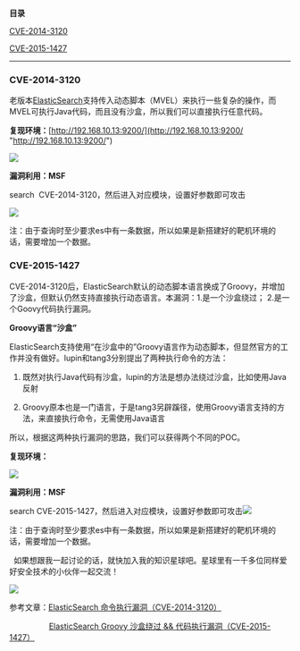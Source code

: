 **目录**

[CVE-2014-3120](#t0 "CVE-2014-3120")

[CVE-2015-1427](#t1 "CVE-2015-1427")

* * *

### CVE-2014-3120

老版本[ElasticSearch](https://so.csdn.net/so/search?q=ElasticSearch&spm=1001.2101.3001.7020)支持传入动态脚本（MVEL）来执行一些复杂的操作，而MVEL可执行Java代码，而且没有沙盒，所以我们可以直接执行任意代码。

**复现环境：**[http://192.168.10.13:9200/](http://192.168.10.13:9200/ "http://192.168.10.13:9200/")

![](https://img-blog.csdnimg.cn/20191107111632761.png?x-oss-process=image/watermark,type_ZmFuZ3poZW5naGVpdGk,shadow_10,text_aHR0cHM6Ly9ibG9nLmNzZG4ubmV0L3FxXzM2MTE5MTky,size_16,color_FFFFFF,t_70)

**漏洞利用：MSF**

search  CVE-2014-3120，然后进入对应模块，设置好参数即可攻击

![](https://img-blog.csdnimg.cn/20191107111724383.png?x-oss-process=image/watermark,type_ZmFuZ3poZW5naGVpdGk,shadow_10,text_aHR0cHM6Ly9ibG9nLmNzZG4ubmV0L3FxXzM2MTE5MTky,size_16,color_FFFFFF,t_70)

注：由于查询时至少要求es中有一条数据，所以如果是新搭建好的靶机环境的话，需要增加一个数据。

### CVE-2015-1427

CVE-2014-3120后，ElasticSearch默认的动态脚本语言换成了Groovy，并增加了沙盒，但默认仍然支持直接执行动态语言。本漏洞：1.是一个沙盒绕过； 2.是一个Goovy代码执行漏洞。

**Groovy语言“沙盒”**

ElasticSearch支持使用“在沙盒中的”Groovy语言作为动态脚本，但显然官方的工作并没有做好。lupin和tang3分别提出了两种执行命令的方法：

1.  既然对执行Java代码有沙盒，lupin的方法是想办法绕过沙盒，比如使用Java反射
2.  Groovy原本也是一门语言，于是tang3另辟蹊径，使用Groovy语言支持的方法，来直接执行命令，无需使用Java语言

所以，根据这两种执行漏洞的思路，我们可以获得两个不同的POC。

**复现环境：**

![](https://img-blog.csdnimg.cn/20191107112033449.png?x-oss-process=image/watermark,type_ZmFuZ3poZW5naGVpdGk,shadow_10,text_aHR0cHM6Ly9ibG9nLmNzZG4ubmV0L3FxXzM2MTE5MTky,size_16,color_FFFFFF,t_70)

**漏洞利用：MSF**

search CVE-2015-1427，然后进入对应模块，设置好参数即可攻击![](https://img-blog.csdnimg.cn/20191107112919162.png?x-oss-process=image/watermark,type_ZmFuZ3poZW5naGVpdGk,shadow_10,text_aHR0cHM6Ly9ibG9nLmNzZG4ubmV0L3FxXzM2MTE5MTky,size_16,color_FFFFFF,t_70)

注：由于查询时至少要求es中有一条数据，所以如果是新搭建好的靶机环境的话，需要增加一个数据。

  如果想跟我一起讨论的话，就快加入我的知识星球吧。星球里有一千多位同样爱好安全技术的小伙伴一起交流！

![](https://img-blog.csdnimg.cn/1219ed79e9ed449d85d27b732cda5ea6.jpg)

参考文章：[ElasticSearch 命令执行漏洞（CVE-2014-3120）](https://vulhub.org/#/environments/elasticsearch/CVE-2014-3120/ "ElasticSearch 命令执行漏洞（CVE-2014-3120）")

                  [ElasticSearch Groovy 沙盒绕过 && 代码执行漏洞（CVE-2015-1427）](https://vulhub.org/#/environments/elasticsearch/CVE-2015-1427/ "ElasticSearch Groovy 沙盒绕过 && 代码执行漏洞（CVE-2015-1427）")